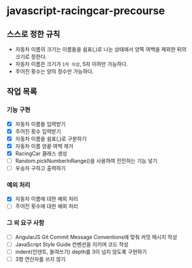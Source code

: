 # javascript-racingcar-precourse

## 스스로 정한 규칙

- 자동차 이름의 크기는 이름들을 쉼표(,)로 나눈 상태에서 양쪽 여백을 제외한 뒤의 크기로 정한다.
- 자동차 이름은 크기가 `1자 이상`, 5자 이하만 가능하다.
- 주어진 횟수는 양의 정수만 가능하다.

## 작업 목록

### 기능 구현

- [x] 자동차 이름들 입력받기
- [x] 주어진 횟수 입력받기
- [x] 자동차 이름을 쉼표(,)로 구분하기
- [x] 자동차 이름 양끝 여백 제거
- [x] RacingCar 클래스 생성
- [ ] Random.pickNumberInRange()을 사용하여 전진하는 기능 넣기
- [ ] 우승자 구하고 출력하기

### 예외 처리

- [x] 자동차 이름에 대한 예외 처리
- [ ] 주어진 횟수에 대한 예외 처리

### 그 외 요구 사항

- [ ] AngularJS Git Commit Message Conventions에 맞춰 커밋 메시지 작성
- [ ] JavaScript Style Guide 컨벤션을 지키며 코드 작성
- [ ] indent(인덴트, 들여쓰기) depth를 3이 넘지 않도록 구현하기
- [ ] 3항 연산자를 쓰지 않기
